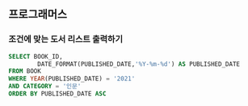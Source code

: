 ## 프로그래머스
###  조건에 맞는 도서 리스트 출력하기
```SQL
SELECT BOOK_ID,
        DATE_FORMAT(PUBLISHED_DATE,'%Y-%m-%d') AS PUBLISHED_DATE
FROM BOOK 
WHERE YEAR(PUBLISHED_DATE) = '2021'
AND CATEGORY = '인문'
ORDER BY PUBLISHED_DATE ASC 
```


